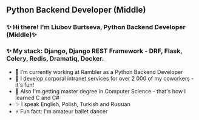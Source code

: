 ##  Python Backend Developer (Middle)

### ✨ Hi there! I'm Liubov Burtseva, Python Backend Developer (Middle)✨ 

### ✨ My stack: Django, Django REST Framework - DRF, Flask, Celery, Redis, Dramatiq, Docker.

- 🔭 I’m currently working at Rambler as a Python Backend Developer
- 🌱 I develop corporal intranet services for over 2 000 of my coworkers - it's fun!
- 🤔 Also I'm getting master degree in Computer Science - that's how I learned C and C#
- ✨ I speak English, Polish, Turkish and Russian
- ⚡ Fun fact: I'm amateur ballet dancer
